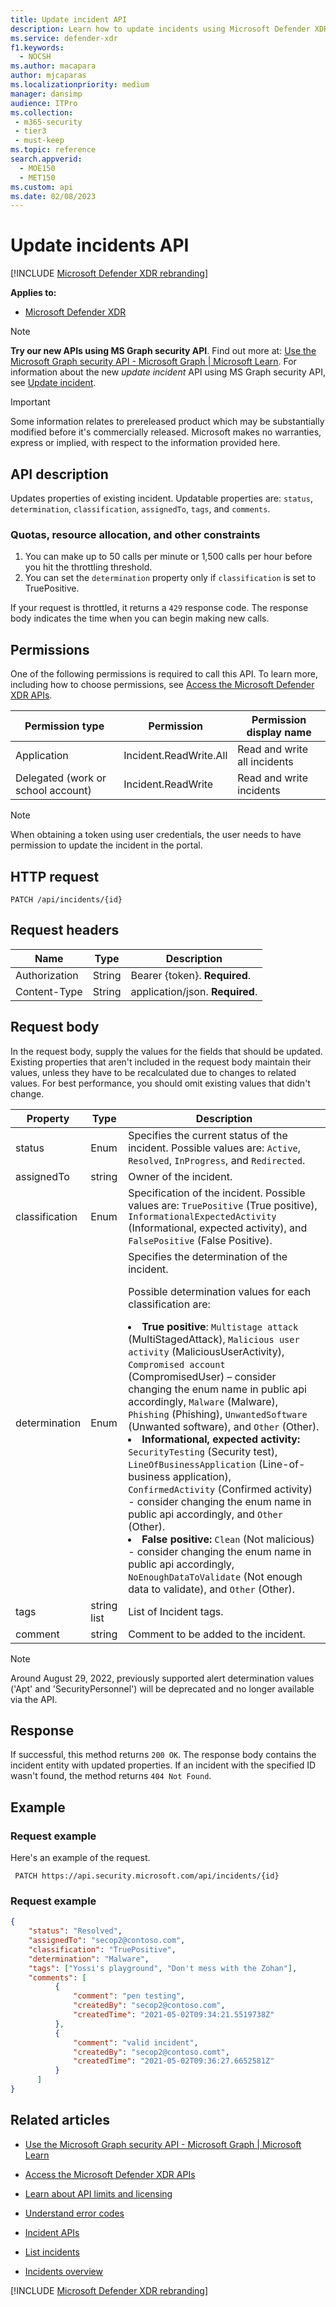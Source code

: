 ```yaml
---
title: Update incident API
description: Learn how to update incidents using Microsoft Defender XDR API
ms.service: defender-xdr
f1.keywords:
  - NOCSH
ms.author: macapara
author: mjcaparas
ms.localizationpriority: medium
manager: dansimp
audience: ITPro
ms.collection: 
 - m365-security
 - tier3
 - must-keep
ms.topic: reference
search.appverid:
  - MOE150
  - MET150
ms.custom: api
ms.date: 02/08/2023
---
```


# Update incidents API

[!INCLUDE [Microsoft Defender XDR rebranding](../includes/microsoft-defender.md)]

**Applies to:**

- [Microsoft Defender XDR](https://go.microsoft.com/fwlink/?linkid=2118804)

> [!NOTE]
> **Try our new APIs using MS Graph security API**. Find out more at: [Use the Microsoft Graph security API - Microsoft Graph | Microsoft Learn](/graph/api/resources/security-api-overview). For information about the new _update incident_ API using MS Graph security API, see [Update incident](/graph/api/security-incident-update).

> [!IMPORTANT]
> Some information relates to prereleased product which may be substantially modified before it's commercially released. Microsoft makes no warranties, express or implied, with respect to the information provided here.

## API description

Updates properties of existing incident. Updatable properties are: `status`, `determination`, `classification`, `assignedTo`, `tags`, and `comments`.

### Quotas, resource allocation, and other constraints

1. You can make up to 50 calls per minute or 1,500 calls per hour before you hit the throttling threshold.
2. You can set the `determination` property only if `classification` is set to TruePositive.

If your request is throttled, it returns a `429` response code. The response body indicates the time when you can begin making new calls.

## Permissions

One of the following permissions is required to call this API. To learn more, including how to choose permissions, see [Access the Microsoft Defender XDR APIs](api-access.md).

Permission type|Permission|Permission display name
---|---|---
Application|Incident.ReadWrite.All|Read and write all incidents
Delegated (work or school account)|Incident.ReadWrite|Read and write incidents

> [!NOTE]
> When obtaining a token using user credentials, the user needs to have permission to update the incident in the portal.

## HTTP request

```HTTP
PATCH /api/incidents/{id}
```

## Request headers

Name|Type|Description
---|---|---
Authorization|String|Bearer {token}. **Required**.
Content-Type|String|application/json. **Required**.

## Request body

In the request body, supply the values for the fields that should be updated. Existing properties that aren't included in the request body maintain their values, unless they have to be recalculated due to changes to related values. For best performance, you should omit existing values that didn't change.

Property|Type|Description
---|---|---
status|Enum|Specifies the current status of the incident. Possible values are: `Active`, `Resolved`, `InProgress`, and `Redirected`.
assignedTo|string|Owner of the incident.
classification|Enum|Specification of the incident. Possible values are: `TruePositive` (True positive), `InformationalExpectedActivity` (Informational, expected activity), and `FalsePositive` (False Positive).
determination|Enum|Specifies the determination of the incident. <p>Possible determination values for each classification are: <br><li> <b>True positive</b>: `Multistage attack` (MultiStagedAttack), `Malicious user activity` (MaliciousUserActivity), `Compromised account` (CompromisedUser) – consider changing the enum name in public api accordingly, `Malware` (Malware), `Phishing` (Phishing), `UnwantedSoftware` (Unwanted software), and `Other` (Other). <li> <b>Informational, expected activity:</b> `SecurityTesting` (Security test), `LineOfBusinessApplication` (Line-of-business application), `ConfirmedActivity` (Confirmed activity) - consider changing the enum name in public api accordingly, and `Other` (Other). <li>  <b>False positive:</b> `Clean` (Not malicious) - consider changing the enum name in public api accordingly, `NoEnoughDataToValidate` (Not enough data to validate), and `Other` (Other).
tags|string list|List of Incident tags.
comment|string|Comment to be added to the incident.

> [!NOTE]
> Around August 29, 2022, previously supported alert determination values ('Apt' and 'SecurityPersonnel') will be deprecated and no longer available via the API.

## Response

If successful, this method returns `200 OK`. The response body contains the incident entity with updated properties. If an incident with the specified ID wasn't found, the method returns
 `404 Not Found`.

## Example

### Request example

Here's an example of the request.

```HTTP
 PATCH https://api.security.microsoft.com/api/incidents/{id}
```

### Request example

```json
{
    "status": "Resolved",
    "assignedTo": "secop2@contoso.com",
    "classification": "TruePositive",
    "determination": "Malware",
    "tags": ["Yossi's playground", "Don't mess with the Zohan"],
    "comments": [
          {
              "comment": "pen testing",
              "createdBy": "secop2@contoso.com",
              "createdTime": "2021-05-02T09:34:21.5519738Z"
          },
          {
              "comment": "valid incident",
              "createdBy": "secop2@contoso.comt",
              "createdTime": "2021-05-02T09:36:27.6652581Z"
          }
      ]
}
```

## Related articles

- [Use the Microsoft Graph security API - Microsoft Graph | Microsoft Learn](/graph/api/resources/security-api-overview)

- [Access the Microsoft Defender XDR APIs](api-access.md)
- [Learn about API limits and licensing](api-terms.md)
- [Understand error codes](api-error-codes.md)
- [Incident APIs](api-incident.md)
- [List incidents](api-list-incidents.md)
- [Incidents overview](incidents-overview.md)

[!INCLUDE [Microsoft Defender XDR rebranding](../includes/defender-m3d-techcommunity.md)]
